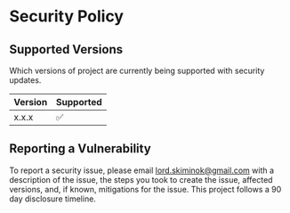 # Security Policy

## Supported Versions

Which versions of project are currently being supported with security updates.

| Version | Supported          |
|---------|--------------------|
| x.x.x   | :white_check_mark: |
<!--
| 5.0.x   | :x:                |
-->

## Reporting a Vulnerability

To report a security issue, please email lord.skiminok@gmail.com with a description of the issue, the steps you took to create the issue, 
affected versions, and, if known, mitigations for the issue. This project follows a 90 day disclosure timeline.
